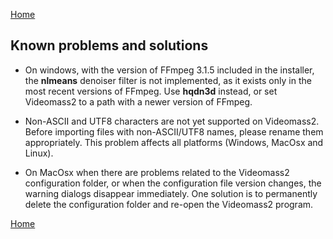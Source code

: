 [Home](index.md)

## Known problems and solutions

- On windows, with the version of FFmpeg 3.1.5 included in the installer, the **nlmeans** denoiser filter is not implemented, 
as it exists only in the most recent versions of FFmpeg. Use **hqdn3d** instead, or set Videomass2 to a path with a newer version of FFmpeg.

- Non-ASCII and UTF8 characters are not yet supported on Videomass2. Before importing files with non-ASCII/UTF8 names, 
please rename them appropriately. This problem affects all platforms (Windows, MacOsx and Linux).

- On MacOsx when there are problems related to the Videomass2 configuration folder, or when the configuration file version 
changes, the warning dialogs disappear immediately. One solution is to permanently delete the configuration folder and 
re-open the Videomass2 program.

[Home](index.md)

